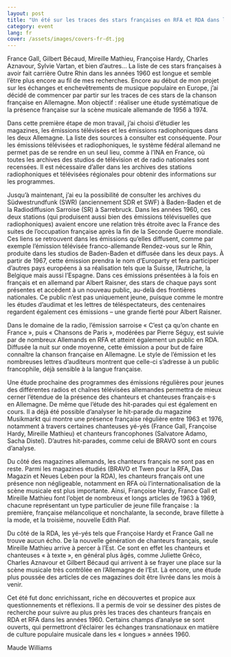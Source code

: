 ```yaml
---
layout: post
title: "Un été sur les traces des stars françaises en RFA et RDA dans les longues années 1960."
category: event
lang: fr
cover: /assets/images/covers-fr-dt.jpg
---
```


France Gall, Gilbert Bécaud, Mireille Mathieu, Françoise Hardy, Charles Aznavour, Sylvie Vartan, et bien d’autres… La liste de ces stars françaises à avoir fait carrière Outre Rhin dans les années 1960 est longue et semble l’être plus encore au fil de mes recherches. Encore au début de mon projet sur les échanges et enchevêtrements de musique populaire en Europe, j’ai décidé de commencer par partir sur les traces de ces stars de la chanson française en Allemagne. Mon objectif : réaliser une étude systématique de la présence française sur la scène musicale allemande de 1956 à 1974.   

<!-- more -->
Dans cette première étape de mon travail, j’ai choisi d’étudier les magazines, les émissions télévisées et les émissions radiophoniques dans les deux Allemagne. La liste des sources à consulter est conséquente. Pour les émissions télévisées et radiophoniques, le système fédéral allemand ne permet pas de se rendre en un seul lieu, comme à l’INA en France, où toutes les archives des studios de télévision et de radio nationales sont recensées. Il est nécessaire d’aller dans les archives des stations radiophoniques et télévisées régionales pour obtenir des informations sur les programmes. 

Jusqu’à maintenant, j’ai eu la possibilité de consulter les archives du Südwestrundfunk (SWR) (anciennement SDR et SWF) à Baden-Baden et de la Radiodiffusion Sarroise (SR) à Sarrebruck. Dans les années 1960, ces deux stations (qui produisent aussi bien des émissions télévisuelles que radiophoniques) avaient encore une relation très étroite avec la France des suites de l’occupation française après la fin de la Seconde Guerre mondiale. Ces liens se retrouvent dans les émissions qu’elles diffusent, comme par exemple l’émission télévisée franco-allemande Rendez-vous sur le Rhin, produite dans les studios de Baden-Baden et diffusée dans les deux pays. À partir de 1967, cette émission prendra le nom d’Europarty et fera participer d’autres pays européens à sa réalisation tels que la Suisse, l’Autriche, la Belgique mais aussi l’Espagne. Dans ces émissions présentées à la fois en français et en allemand par Albert Raisner, des stars de chaque pays sont présentes et accèdent à un nouveau public, au-delà des frontières nationales. Ce public n’est pas uniquement jeune, puisque comme le montre les études d’audimat et les lettres de téléspectateurs, des centenaires regardent également ces émissions – une grande fierté pour Albert Raisner. 

Dans le domaine de la radio, l’émission sarroise « C’est ça qu’on chante en France », puis « Chansons de Paris », modérées par Pierre Séguy, est suivie par de nombreux Allemands en RFA et atteint également un public en RDA. Diffusée la nuit sur onde moyenne, cette émission a pour but de faire connaître la chanson française en Allemagne. Le style de l’émission et les nombreuses lettres d’auditeurs montrent que celle-ci s’adresse à un public francophile, déjà sensible à la langue française. 

Une étude prochaine des programmes des émissions régulières pour jeunes des différentes radios et chaînes télévisées allemandes permettra de mieux cerner l’étendue de la présence des chanteurs et chanteuses français·e·s en Allemagne. De même que l’étude des hit-parades qui est également en cours. Il a déjà été possible d’analyser le hit-parade du magazine Musikmarkt qui montre une présence française régulière entre 1963 et 1976, notamment à travers certaines chanteuses yé-yés (France Gall, Françoise Hardy, Mireille Mathieu) et chanteurs francophones (Salvatore Adamo, Sacha Distel). D’autres hit-parades, comme celui de BRAVO sont en cours d’analyse. 

Du côté des magazines allemands, les chanteurs français ne sont pas en reste. Parmi les magazines étudiés (BRAVO et Twen pour la RFA, Das Magazin et Neues Leben pour la RDA), les chanteurs français ont une présence non négligeable, notamment en RFA où l’internationalisation de la scène musicale est plus importante. Ainsi, Françoise Hardy, France Gall et Mireille Mathieu font l’objet de nombreux et longs articles de 1963 à 1969, chacune représentant un type particulier de jeune fille française : la première, française mélancolique et nonchalante, la seconde, brave fillette à la mode, et la troisième, nouvelle Edith Piaf. 

Du côté de la RDA, les yé-yés tels que Françoise Hardy et France Gall ne trouve aucun écho. De la nouvelle génération de chanteurs français, seule Mireille Mathieu arrive à percer à l’Est. Ce sont en effet les chanteurs et chanteuses « à texte », en général plus âgés, comme Juliette Gréco, Charles Aznavour et Gilbert Bécaud qui arrivent à se frayer une place sur la scène musicale très contrôlée en l’Allemagne de l’Est. Là encore, une étude plus poussée des articles de ces magazines doit être livrée dans les mois à venir. 

Cet été fut donc enrichissant, riche en découvertes et propice aux questionnements et réflexions. Il a permis de voir se dessiner des pistes de recherche pour suivre au plus près les traces des chanteurs français en RDA et RFA dans les années 1960. Certains champs d’analyse se sont ouverts, qui permettront d‘éclairer les échanges transnationaux en matière de culture populaire musicale dans les « longues » années 1960. 

Maude Williams

